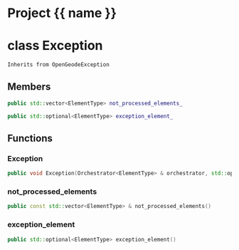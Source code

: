 <script setup>
import {useRoute} from 'vitepress'
const {path} = useRoute()
const tokens = path.split('/')
const words = tokens[2].split('-');
for (let i = 0; i < words.length; i++) {
    words[i] = words[i].charAt(0).toUpperCase() + words[i].slice(1);
    words[i] = words[i].replace('geode', 'Geode')
}
const name = words.join('-');
</script>
# Project {{ name }}

# class Exception


```cpp
Inherits from OpenGeodeException
```



## Members

```cpp
public std::vector<ElementType> not_processed_elements_

```

```cpp
public std::optional<ElementType> exception_element_

```



## Functions

### Exception

```cpp
public void Exception(Orchestrator<ElementType> & orchestrator, std::optional<ElementType> element, const Args &... message)
```


### not_processed_elements

```cpp
public const std::vector<ElementType> & not_processed_elements()
```


### exception_element

```cpp
public std::optional<ElementType> exception_element()
```




